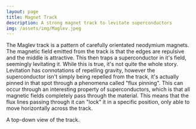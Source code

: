 ```yaml
---
layout: page
title: Magnet Track
description: A strong magnet track to levitate superconductors
img: /assets/img/Maglev.jpeg
---
```


The Maglev track is a pattern of carefully orientated neodymium magnets. The magnetic field emitted from the track is that the edges are repulsive and the middle is attractive. This then traps a superconductor in it's field, seemingly levitating it. While this is true, it's not quite the whole story. Levitation has connotations of repelling gravity, however the superconductor isn't simply being repelled from the track, it's actually pinned in that spot through a phenomena called "flux pinning". This can occur through an interesting property of superconductors, which is that all magnetic fields completely pass through the material. This means that the flux lines passing through it can "lock" it in a specific position, only able to move horizontally across the track.


<div class="img_row">
    <img class="col three" src="{{ site.baseurl }}/assets/img/Track.jpeg" alt="" title="example image"/>
</div>
<div class="col three caption">
    A top-down view of the track.
</div>

